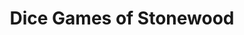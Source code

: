---
title: "Dice Games of Stonewood"
layout: zine
credits: |
    This is part of the Zine Library for the NERO Live Action Roleplaying game. For more details about this game please check out Nero International at nerolarp.com and the local POLAR chapter at polarlarp.org.
    
    If you know anyone that wants a copy of this send an email to the POLAR staff at zines@polarlarp.org and we will ship one out for you!
    
    The contents of this document are available to characters in the game world of Tyrra and can be known by your NERO character if it would make sense for them to have read this document.
    
    **Written by**\: Chris Colland (Truesephiroth13@yahoo.com) and Brittney Perry(havehorsewillride1028@gmail.com)
    
    **Edited by**\: Scott Bennett (deadkid@gmail.com) and Brittney Perry(havehorsewillride1028@gmail.com) 
    
    **Layout by**: Scott Bennett
    
    **Licensed Under Creative Commons**\: Attribution you are free to\:
    
      - Share — copy and redistribute the material in any medium or format
      - Adapt — remix, transform, and build upon the material for any purpose, even commercially.

cover_thumbnail: /zines/chivalry_for_commoners_cover_front_thumbnail.png
book_block_pdf: /zines/chivalry_for_commoners.pdf
book_block_affinity_publisher: /zines/chivalry_for_commoners_cover.afpub
front_cover_pdf: /zines/chivalry_for_commoners_cover_front.pdf
front_cover_image: /zines/chivalry_for_commoners_cover_front.png
back_cover_pdf: /zines/chivalry_for_commoners_cover_back.pdf
cover_affinity_publisher: /zines/chivalry_for_commoners_cover.afpub
mixam_printlink: https://mixam.com/print-on-demand/64fd048a35ca8829038e7b74
---